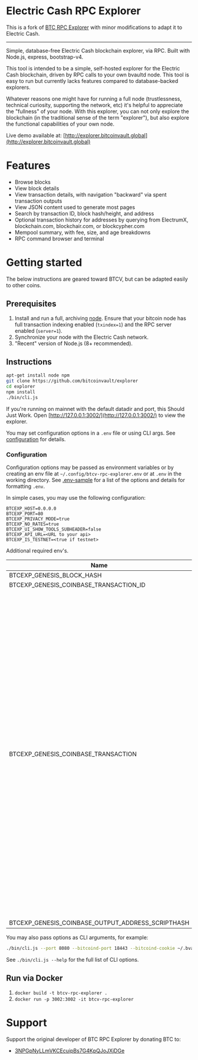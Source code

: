 # Electric Cash RPC Explorer

This is a fork of [BTC RPC Explorer](https://github.com/janoside/btc-rpc-explorer) with minor modifications to adapt it to Electric Cash.

---

Simple, database-free Electric Cash blockchain explorer, via RPC. Built with Node.js, express, bootstrap-v4.

This tool is intended to be a simple, self-hosted explorer for the Electric Cash blockchain, driven by RPC calls to your own bvaultd node. This tool is easy to run but currently lacks features compared to database-backed explorers.

Whatever reasons one might have for running a full node (trustlessness, technical curiosity, supporting the network, etc) it's helpful to appreciate the "fullness" of your node. With this explorer, you can not only explore the blockchain (in the traditional sense of the term "explorer"), but also explore the functional capabilities of your own node.

Live demo available at: [http://explorer.bitcoinvault.global](http://explorer.bitcoinvault.global)

# Features

* Browse blocks
* View block details
* View transaction details, with navigation "backward" via spent transaction outputs
* View JSON content used to generate most pages
* Search by transaction ID, block hash/height, and address
* Optional transaction history for addresses by querying from ElectrumX, blockchain.com, blockchair.com, or blockcypher.com
* Mempool summary, with fee, size, and age breakdowns
* RPC command browser and terminal

# Getting started

The below instructions are geared toward BTCV, but can be adapted easily to other coins.

## Prerequisites

1. Install and run a full, archiving [node](https://github.com/bitcoinvault/bitcoinvault/blob/master/INSTALL.md). Ensure that your bitcoin node has full transaction indexing enabled (`txindex=1`) and the RPC server enabled (`server=1`).
2. Synchronize your node with the Electric Cash network.
3. "Recent" version of Node.js (8+ recommended).

## Instructions

```bash
apt-get install node npm 
git clone https://github.com/bitcoinvault/explorer
cd explorer
npm install
./bin/cli.js
```

If you're running on mainnet with the default datadir and port, this Should Just Work.
Open [http://127.0.0.1:3002/](http://127.0.0.1:3002/) to view the explorer.

You may set configuration options in a `.env` file or using CLI args.
See [configuration](#configuration) for details.

### Configuration

Configuration options may be passed as environment variables
or by creating an env file at `~/.config/btcv-rpc-explorer.env`
or at `.env` in the working directory.
See [.env-sample](.env-sample) for a list of the options and details for formatting `.env`.

In simple cases, you may use the following configuration:

```
BTCEXP_HOST=0.0.0.0
BTCEXP_PORT=80
BTCEXP_PRIVACY_MODE=true
BTCEXP_NO_RATES=true
BTCEXP_UI_SHOW_TOOLS_SUBHEADER=false
BTCEXP_API_URL=<URL to your api>
BTCEXP_IS_TESTNET=<true if testnet>
```

Additional required env's.

| Name | Mainnet | Testnet | Notes |
| --- | --- | --- | --- |
| BTCEXP_GENESIS_BLOCK_HASH | `00000000a9811adc411f15a9c525d667ca467d83dc5461e2d7fc791d1d3926de` | `00000000d491a4c437cab521a329bb967c3a2bcb849a83a2c53f7f3c50179ab6` | Required |
| BTCEXP_GENESIS_COINBASE_TRANSACTION_ID | `d3133f9c8d4261f44fbd2a8029c56d5d97106adfef11c652d971796cc75dd967` | `d3133f9c8d4261f44fbd2a8029c56d5d97106adfef11c652d971796cc75dd967` | Required |
| BTCEXP_GENESIS_COINBASE_TRANSACTION | <pre lang="json">{<br>"in_active_chain": true,<br>"txid": <br>"d3133f9c8d4261f44fbd2a8029c56d5d97106adfef11c652d971796cc75dd967",<br>  "hash": <br>"d3133f9c8d4261f44fbd2a8029c56d5d97106adfef11c652d971796cc75dd967",<br>  "version": 1,<br>  "size": 189,<br>  "vsize": 189,<br>  "weight": 756,<br>  "locktime": 0,<br>  "vin": [<br>    {<br>      "coinbase": "04ffff001d4c575765276c6c2061696d20746f206d616b652063727970746f207472616e736665727320736f2063686561702028262066617374292074686174206f6e6c792074686520726963682077696c6c207573652062616e6b732e",<br>      "sequence": 4294967295<br>    }<br>  ],<br>  "vout": [<br>    {<br>      "value": 500.00000000,<br>      "n": 0,<br>      "scriptPubKey": {<br>    "reqSigs": 1,<br>   "addresses": [<br>  "elcash1qkzcr9rak0gx539guzc3wlxuuw9ycjyr2n7nmu3"<br>    ],<br>    "asm": "021eeacfd38a03fa3eceea46694a2673f933348fa41a4633b5dffd7799154e26d9 OP_CHECKSIG",<br>        "hex": "21021eeacfd38a03fa3eceea46694a2673f933348fa41a4633b5dffd7799154e26d9ac",<br>        "type": "pubkey"<br>      }<br>    }<br>  ],<br>  "hex": "01000000010000000000000000000000000000000000000000000000000000000000000000ffffffff5e04ffff001d4c575765276c6c2061696d20746f206d616b652063727970746f207472616e736665727320736f2063686561702028262066617374292074686174206f6e6c792074686520726963682077696c6c207573652062616e6b732effffffff0100743ba40b0000002321021eeacfd38a03fa3eceea46694a2673f933348fa41a4633b5dffd7799154e26d9ac00000000",<br>  "blockhash": "00000000a9811adc411f15a9c525d667ca467d83dc5461e2d7fc791d1d3926de",<br>  "confirmations": 1,<br>  "time": 1608451200,<br>  "blocktime": 1608451200<br>}</pre> | <pre lang="json">{<br>  "in_active_chain": true,<br>  "txid": "d3133f9c8d4261f44fbd2a8029c56d5d97106adfef11c652d971796cc75dd967",<br>  "hash": "d3133f9c8d4261f44fbd2a8029c56d5d97106adfef11c652d971796cc75dd967",<br><br>  "version": 1,<br>  "size": 189,<br>  "vsize": 189,<br>  "weight": 756,<br>  "locktime": 0,<br>  "vin": [<br>    {<br>      "coinbase": "04ffff001d4c575765276c6c2061696d20746f206d616b652063727970746f207472616e736665727320736f2063686561702028262066617374292074686174206f6e6c792074686520726963682077696c6c207573652062616e6b732e",<br>      "sequence": 4294967295<br>    }<br>  ],<br>  "vout": [<br>    {<br>      "value": 500.00000000,<br>      "n": 0,<br>      "scriptPubKey": {<br>  "reqSigs": 1,<br>    "addresses": [<br> "telcash1qkzcr9rak0gx539guzc3wlxuuw9ycjyr2rt76mt"<br>    ],      "asm": "021eeacfd38a03fa3eceea46694a2673f933348fa41a4633b5dffd7799154e26d9 OP_CHECKSIG",<br>        "hex": "21021eeacfd38a03fa3eceea46694a2673f933348fa41a4633b5dffd7799154e26d9ac",<br>        "type": "pubkey"<br>      }<br>    }<br>  ],<br>  "hex": "01000000010000000000000000000000000000000000000000000000000000000000000000ffffffff5e04ffff001d4c575765276c6c2061696d20746f206d616b652063727970746f207472616e736665727320736f2063686561702028262066617374292074686174206f6e6c792074686520726963682077696c6c207573652062616e6b732effffffff0100743ba40b0000002321021eeacfd38a03fa3eceea46694a2673f933348fa41a4633b5dffd7799154e26d9ac00000000",<br>  "blockhash": "00000000d491a4c437cab521a329bb967c3a2bcb849a83a2c53f7f3c50179ab6",<br>  "confirmations": 2540,<br>  "time": 1600000200,<br>  "blocktime": 1600000200 <br>}</pre> | Required |
| BTCEXP_GENESIS_COINBASE_OUTPUT_ADDRESS_SCRIPTHASH | `cKFiFYWNGfo3heuLY8eSDzHtcRCnn7WVqk` | `eKwjB5zopa7RnpbmfEK2ecepkwVWM7nLCp` | Required |


You may also pass options as CLI arguments, for example:

```bash
./bin/cli.js --port 8080 --bitcoind-port 18443 --bitcoind-cookie ~/.bvault/regtest/.cookie
```

See `./bin/cli.js --help` for the full list of CLI options.

## Run via Docker

1. `docker build -t btcv-rpc-explorer .`
2. `docker run -p 3002:3002 -it btcv-rpc-explorer`

# Support

Support the original developer of BTC RPC Explorer by donating BTC to:

* [3NPGpNyLLmVKCEcuipBs7G4KpQJoJXjDGe](bitcoin:3NPGpNyLLmVKCEcuipBs7G4KpQJoJXjDGe)

